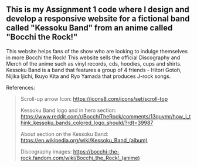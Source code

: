 ## This is my Assignment 1 code where I design and develop a responsive website for a fictional band called "Kessoku Band" from an anime called "Bocchi the Rock!"
This website helps fans of the show who are looking to indulge themselves in more Bocchi the Rock! This website sells the official Discography and Merch of the anime such as vinyl records, cds, hoodies, cups and shirts. Kessoku Band is a band that features a group of 4 friends - Hitori Gotoh, Nijika Ijichi, Ikuyo Kita and Ryo Yamada that produces J-rock songs.

References:

> Scroll-up arrow Icon: https://icons8.com/icons/set/scroll-top
> 
> Kessoku Band logo and in hero section: https://www.reddit.com/r/BocchiTheRock/comments/13quymr/how_i_think_kessoku_bands_colored_logo_should/?rdt=39987
>
> About section on the Kessoku Band: https://en.wikipedia.org/wiki/Kessoku_Band_(album)
>
> Discography images: https://bocchi-the-rock.fandom.com/wiki/Bocchi_the_Rock!_(anime)